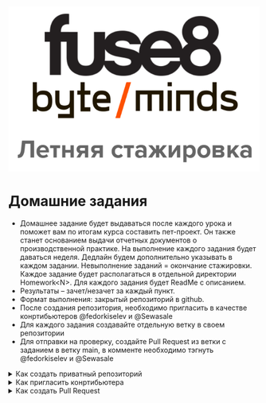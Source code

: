 <p align="center">
  <img src="/assets/logo.png" alt="logo" title="Летняя стажировка fuse8/byteminds"/>
</p>

# Домашние задания

- Домашнее задание будет выдаваться после каждого урока и поможет вам по итогам курса составить пет-проект. 
Он также станет основанием выдачи отчетных документов о производственной практике. 
На выполнение каждого задания будет даваться неделя. 
Дедлайн будем дополнительно указывать в каждом задании. 
Невыполнение заданий = окончание стажировки. 
Каждое задание будет располагаться в отдельной директории Homework\<N>. Для каждого задания будет ReadMe с описанием.
- Результаты – зачет/незачет за каждый пункт.
- Формат выполнения: закрытый репозиторий в github.
- После создания репозитория, необходимо пригласить в качестве конртибьютеров @fedorkiselev и @Sewasale
- Для каждого задания создавайте отдельную ветку в своем репозитории
- Для отправки на проверку, создайте Pull Request из ветки с заданием в ветку main, в комменте необходимо тэгнуть @fedorkiselev и @Sewasale


<details>
  <summary>Как создать приватный репозиторий</summary>
  
 - С основной старницы перейти на вкладку Repositories, найти на этой странице кнопку создания репозитория

![create_repo1](/assets/create_repo1.png)
 - Ввести название репозитория
 - Установить приватность
 - Создать

![create_repo2](/assets/create_repo2.png)
 
</details>

<details>
  <summary>Как пригласить конртибьютера</summary>
  
  - Зайти в настройки репозитория
  - Зайти на вкладку Collobarations и выбрать нужных людей

![invite](/assets/invite.png)
 
</details>

<details>
  <summary>Как создать Pull Request</summary>
  
 - ![pr1](/assets/pr1.png)
 - ![pr2](/assets/pr2.png)
 - ![pr3](/assets/pr3.png)
 
</details>